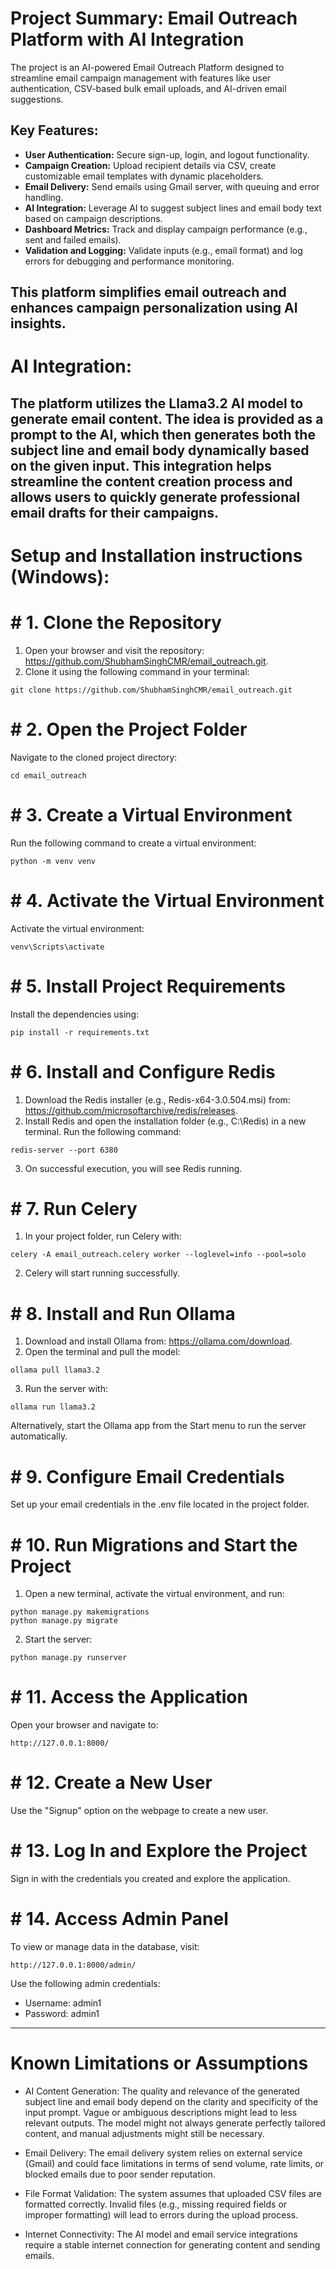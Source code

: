 # Project Summary: Email Outreach Platform with AI Integration
The project is an AI-powered Email Outreach Platform designed to streamline email campaign management with features like user authentication, CSV-based bulk email uploads, and AI-driven email suggestions.

## Key Features:
- **User Authentication:** Secure sign-up, login, and logout functionality.
- **Campaign Creation:** Upload recipient details via CSV, create customizable email templates with dynamic placeholders.
- **Email Delivery:** Send emails using Gmail server, with queuing and error handling.
- **AI Integration:** Leverage AI to suggest subject lines and email body text based on campaign descriptions.
- **Dashboard Metrics:** Track and display campaign performance (e.g., sent and failed emails).
- **Validation and Logging:** Validate inputs (e.g., email format) and log errors for debugging and performance monitoring.

This platform simplifies email outreach and enhances campaign personalization using AI insights.
---

# AI Integration:
The platform utilizes the Llama3.2 AI model to generate email content. The idea is provided as a prompt to the AI, which then generates both the subject line and email body dynamically based on the given input. This integration helps streamline the content creation process and allows users to quickly generate professional email drafts for their campaigns.
---

# Setup and Installation instructions (Windows): 

# # 1.	Clone the Repository
1. Open your browser and visit the repository: https://github.com/ShubhamSinghCMR/email_outreach.git.
2. Clone it using the following command in your terminal:
```
git clone https://github.com/ShubhamSinghCMR/email_outreach.git
```

# # 2.	Open the Project Folder
Navigate to the cloned project directory:
```
cd email_outreach
```

# # 3.	Create a Virtual Environment
Run the following command to create a virtual environment:
```
python -m venv venv
```

# # 4.	Activate the Virtual Environment
Activate the virtual environment:
```
venv\Scripts\activate
```

# # 5.	Install Project Requirements
Install the dependencies using:
```
pip install -r requirements.txt
```

# # 6.	Install and Configure Redis
1. Download the Redis installer (e.g., Redis-x64-3.0.504.msi) from: https://github.com/microsoftarchive/redis/releases.
2. Install Redis and open the installation folder (e.g., C:\Redis) in a new terminal. Run the following command:
```
redis-server --port 6380
```
3. On successful execution, you will see Redis running.

# # 7.	Run Celery
1. In your project folder, run Celery with:
```
celery -A email_outreach.celery worker --loglevel=info --pool=solo
```
2. Celery will start running successfully.

# # 8.	Install and Run Ollama
1. Download and install Ollama from: https://ollama.com/download.
2. Open the terminal and pull the model:
```
ollama pull llama3.2
```
3. Run the server with:
```
ollama run llama3.2
```
Alternatively, start the Ollama app from the Start menu to run the server automatically.

# # 9.	Configure Email Credentials
Set up your email credentials in the .env file located in the project folder.

# # 10.	Run Migrations and Start the Project
1. Open a new terminal, activate the virtual environment, and run:
```
python manage.py makemigrations
python manage.py migrate
```
2. Start the server:
```
python manage.py runserver
```

# # 11.	Access the Application
Open your browser and navigate to:
```
http://127.0.0.1:8000/
```

# # 12.	Create a New User
Use the "Signup" option on the webpage to create a new user.

# # 13.	Log In and Explore the Project
Sign in with the credentials you created and explore the application.

# # 14.	Access Admin Panel
To view or manage data in the database, visit:
```
http://127.0.0.1:8000/admin/
```
Use the following admin credentials:
- Username: admin1
- Password: admin1
---

# Known Limitations or Assumptions
- AI Content Generation:
The quality and relevance of the generated subject line and email body depend on the clarity and specificity of the input prompt. Vague or ambiguous descriptions might lead to less relevant outputs. The model might not always generate perfectly tailored content, and manual adjustments might still be necessary.

- Email Delivery: 
The email delivery system relies on external service (Gmail) and could face limitations in terms of send volume, rate limits, or blocked emails due to poor sender reputation.

- File Format Validation:
The system assumes that uploaded CSV files are formatted correctly. Invalid files (e.g., missing required fields or improper formatting) will lead to errors during the upload process.

- Internet Connectivity:
The AI model and email service integrations require a stable internet connection for generating content and sending emails.